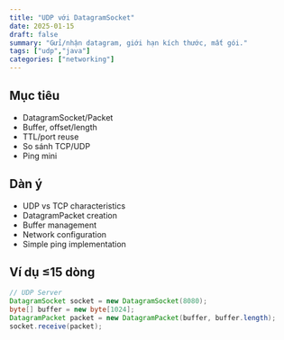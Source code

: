 ```yaml
---
title: "UDP với DatagramSocket"
date: 2025-01-15
draft: false
summary: "Gửi/nhận datagram, giới hạn kích thước, mất gói."
tags: ["udp","java"]
categories: ["networking"]
---
```


## Mục tiêu
- DatagramSocket/Packet
- Buffer, offset/length
- TTL/port reuse
- So sánh TCP/UDP
- Ping mini

## Dàn ý
- UDP vs TCP characteristics
- DatagramPacket creation
- Buffer management
- Network configuration
- Simple ping implementation

## Ví dụ ≤15 dòng
```java
// UDP Server
DatagramSocket socket = new DatagramSocket(8080);
byte[] buffer = new byte[1024];
DatagramPacket packet = new DatagramPacket(buffer, buffer.length);
socket.receive(packet);
```
